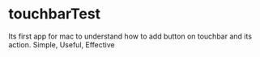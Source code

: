 # touchbarTest

Its first app for mac to understand how to add button on touchbar and its action. Simple, Useful, Effective

